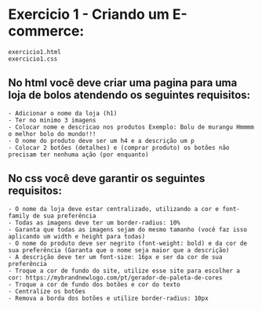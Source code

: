 # Exercicio 1 - Criando um E-commerce:
    exercicio1.html
    exercicio1.css

## No html você deve criar uma pagina para uma loja de bolos atendendo os seguintes requisitos:
    - Adicionar o nome da loja (h1)
    - Ter no minimo 3 imagens
    - Colocar nome e descricao nos produtos Exemplo: Bolu de murangu Hmmmm o melhor bolo do mundo!!!
    - O nome do produto deve ser um h4 e a descrição um p
    - Colocar 2 botões (detalhes) e (comprar produto) os botões não precisam ter nenhuma ação (por enquanto)

## No css você deve garantir os seguintes requisitos:
    - O nome da loja deve estar centralizado, utilizando a cor e font-family de sua preferência
    - Todas as imagens deve ter um border-radius: 10%
    - Garanta que todas as imagens sejam do mesmo tamanho (você faz isso aplicando um width e height para todas)
    - O nome do produto deve ser negrito (font-weight: bold) e da cor de sua preferência (Garanta que o nome seja maior que a descrição)
    - A descrição deve ter um font-size: 16px e ser da cor de sua preferência
    - Troque a cor de fundo do site, utilize esse site para escolher a cor: https://mybrandnewlogo.com/pt/gerador-de-paleta-de-cores
    - Troque a cor de fundo dos botões e cor do texto
    - Centralize os botões
    - Remova a borda dos botões e utilize border-radius: 10px
